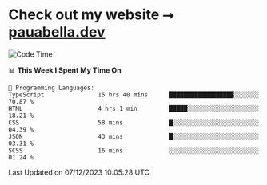 # Check out my website ⭢ [pauabella.dev](https://pauabella.dev)

<!--START_SECTION:waka-->
![Code Time](http://img.shields.io/badge/Code%20Time-2%2C750%20hrs%2045%20mins-blue)

📊 **This Week I Spent My Time On** 

```text
💬 Programming Languages: 
TypeScript               15 hrs 40 mins      ██████████████████░░░░░░░   70.87 % 
HTML                     4 hrs 1 min         █████░░░░░░░░░░░░░░░░░░░░   18.21 % 
CSS                      58 mins             █░░░░░░░░░░░░░░░░░░░░░░░░   04.39 % 
JSON                     43 mins             █░░░░░░░░░░░░░░░░░░░░░░░░   03.31 % 
SCSS                     16 mins             ░░░░░░░░░░░░░░░░░░░░░░░░░   01.24 % 
```


 Last Updated on 07/12/2023 10:05:28 UTC
<!--END_SECTION:waka-->
